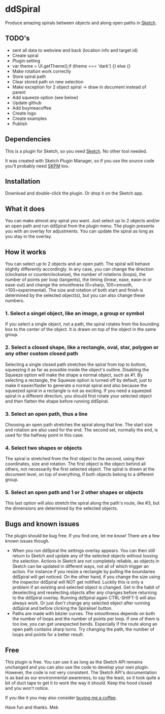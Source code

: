 # ddSpiral
Produce amazing spirals between objects and along open paths in [Sketch](https:www.sketch.com).

## TODO's
- sent all data to webview and back (location info and target.id)
- Create spiral
- Plugin setting
- var theme = UI.getTheme();if (theme === 'dark') {} else {}
- Make rotation work correctly
- Store spiral path
- Clear stored path on new selection
- Make exception for 2 object spiral -> draw in document instead of parent
- Add squeeze option (see below)
- Update github
- Add buymeacoffee
- Create logo
- Create examples
- Publish

## Dependencies
This is a plugin for Sketch, so you need [Sketch](https://www.sketch.com). No other tool needed.

It was created with Sketch Plugin Manager, so if you use the source code you'll probably need [SKPM](https://github.com/skpm/skpm) too.

## Installation
Download and double-click the plugin. Or drop it on the Sketch app. 

## What it does
You can make almost any spiral you want. Just select up to 2 objects and/or an open path and run ddSpiral from the plugin menu. The plugin presents you with an overlay for adjustments. You can update the spiral as long as you stay in the overlay.

## How it works
You can select up to 2 objects and an open path. The spiral will behave slightly differently accordingly. In any case, you can change the direction (clockwise or counterclockwise), the number of rotations (loops), the number of points per loop (tangents), the timing (linear, ease, ease-in or ease-out) and change the smoothness (0=sharp, 100=smooth, >100=experimental). The size and rotation of both start and finish is determined by the selected object(s), but you can also change these numbers.

### 1. Select a singel object, like an image, a group or symbol
If you select a single object, not a path, the spiral rotates from the bounding box to the center of the object. It is drawn on top of the object in the same group.

### 2. Select a closed shape, like a rectangle, oval, star, polygon or any other custom closed path
Selecting a single closed path stretches the spiral from top to bottom, squeezing it as far as possible inside the object's outline. Disabling the Squeeze option will make the shape a normal object, such as #1. By selecting a rectangle, the Squeeze option is turned off by default, just to make it easier/faster to generate a normal spiral and also because the squeezed spiral in a rectangle is not as exciting. If you need a squeezed spiral in a different direction, you should first rotate your selected object and then flatten the shape before running ddSpiral.

### 3. Select an open path, thus a line
Choosing an open path stretches the spiral along that line. The start size and rotation are also used for the end. The second set, normally the end, is used for the halfway point in this case.

### 4. Select two shapes or objects
The spiral is stretched from the first object to the second, using their coordinates, size and rotation. The first object is the object behind all others, not necessarily the first selected object. The spiral is drawn at the document level, on top of everything, if both objects belong to a different group.

### 5. Select an open path and 1 or 2 other shapes or objects
This last option will also stretch the spiral along the path's route, like #3, but the dimensions are determined by the selected objects.

## Bugs and known issues
The plugin should be bug free. If you find one, let me know! There are a few known issues though.
- When you run ddSpiral the settings overlay appears. You can then still return to Sketch and update any of the selected objects without loosing the selection. Actions in Sketch are not completely reliable, as objects in Sketch can be updated in different ways, not all of which trigger an action. For instance if you resize a rectangle by pulling the boundaries ddSpiral will get noticed. On the other hand, if you change the size using the inspector ddSpiral will NOT get notified. Luckily this is only a problem if an existing and selected object is changed. Get in the habit of deselecting and reselecting objects after any changes before returning to the ddSpiral overlay. Running ddSpiral again CTRL-SHIFT-S will also always work. Or just don't change any selected object after running ddSpiral and before clicking the Spiralise! button.
- Paths are made with bézier curves. The smoothness depends on both the number of loops and the number of points per loop. If one of them is too low, you can get unexpected bends. Especially if the route along an open path contains sharp turns. Try changing the path, the number of loops and points for a better result.

## Free
This plugin is free. You can use it as long as the Sketch API remains unchanged and you can also use the code to develop your own plugin. However, the code is not very consistent. The Sketch API's documentation is as bad as our environmental awareness, to say the least, so it took quite a bit of duct tape to get it to work the way it should. Keep the hood closed and you won't notice.

If you like it you may also consider [buying me a coffee](https://www.buymeacoffee.com/Mastermek).

Have fun and thanks.
Mek
